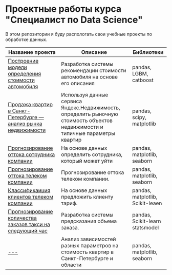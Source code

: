 


# Проектные работы курса "Специалист по Data Science"

В этом репозитории я буду распологать свои учебные проекты по обработке данных. 

| Название проекта  | Описание | Библиотеки|
| ------------- | ------------- | ------------- |
| [Построение модели определения стоимости автомобиля](https://github.com/grechingeorge/Python/blob/main/Cost_car.ipynb) | Разработка системы рекомендации стоимости автомобиля на основе его описания | pandas,  LGBM, catboost |
| [Продажа квартир в Санкт-Петербурге — анализ рынка недвижимости](https://github.com/grechingeorge/Python/blob/main/Flats_SPB)| Используя данные сервиса Яндекс.Недвижимость, определить рыночную стоимость объектов недвижимости и типичные параметры квартир | pandas, scipy, matplotlib|
| [Прогнозирование оттока сотрудника компании](https://github.com/grechingeorge/Python/blob/main/HR.ipynb)|На основе данных определить сотрудника, который может уйти| pandas, matplotlib, seaborn|
| [Прогнозирование оттока телеком компании](https://github.com/grechingeorge/Python/blob/main/Telecom_final.ipynb)|Прогнозирование оттока телеком компании.| pandas, matplotlib, seaborn|
| [Классификаиция клиентов телеком компании](https://github.com/grechingeorge/Python/blob/main/customer%20churn%20.ipynb)|На основе данных предложить клиенту тариф.| pandas, matplotlib, Scikit-leaen|
| [Прогнозирование количества заказов такси на следующий час](https://github.com/grechingeorge/Python/blob/main/taxi%20forecasting.ipynb)|Разработка системы предсказания объема заказа.| pandas, Scikit-learn statsmodel|
| [---]()|Анализ зависимостей разных параметров на стоимость квартир в Санкт-Петербурге и области| pandas, matplotlib, seaborn|
